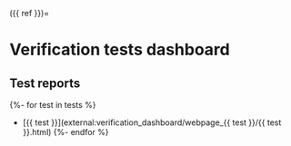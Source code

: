 ({{ ref }})=
# Verification tests dashboard

## Test reports

{%- for test in tests %}
 * [{{ test }}](external:verification_dashboard/webpage_{{ test }}/{{ test }}.html)
{%- endfor %}
